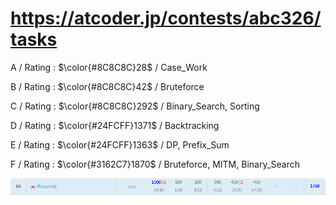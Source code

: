 # https://atcoder.jp/contests/abc326/tasks

A / Rating : $\color{#8C8C8C}28$ / Case_Work

B / Rating : $\color{#8C8C8C}42$ / Bruteforce

C / Rating : $\color{#8C8C8C}292$ / Binary_Search, Sorting

D / Rating : $\color{#24FCFF}1371$ / Backtracking

E / Rating : $\color{#24FCFF}1363$ / DP, Prefix_Sum

F / Rating : $\color{#3162C7}1870$ / Bruteforce, MITM, Binary_Search

![My Image](https://github.com/kss418/Atcoder/blob/main/ABC/Images/Standings/326.png)
